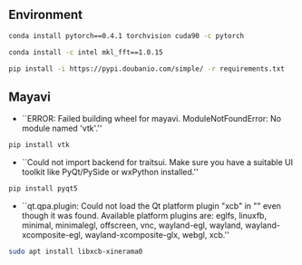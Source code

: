 ## Environment
```bash
conda install pytorch==0.4.1 torchvision cuda90 -c pytorch
```
```bash
conda install -c intel mkl_fft==1.0.15
```
```bash
pip install -i https://pypi.doubanio.com/simple/ -r requirements.txt
```


## Mayavi 
- ``ERROR: Failed building wheel for mayavi. ModuleNotFoundError: No module named 'vtk'.''

```bash
pip install vtk
```

- ``Could not import backend for traitsui. Make sure you have a suitable UI toolkit like PyQt/PySide or wxPython installed.''

```bash
pip install pyqt5
```
- ``qt.qpa.plugin: Could not load the Qt platform plugin "xcb" in "" even though it was found. Available platform plugins are: eglfs, linuxfb, minimal, minimalegl, offscreen, vnc, wayland-egl, wayland, wayland-xcomposite-egl, wayland-xcomposite-glx, webgl, xcb.''

```bash
sudo apt install libxcb-xinerama0 
```
